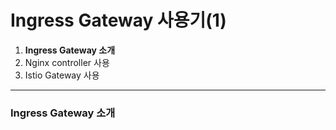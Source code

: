 # Ingress Gateway 사용기(1)



1. **Ingress Gateway 소개**
2. Nginx controller 사용
3. Istio Gateway 사용

------

### **Ingress Gateway 소개**

